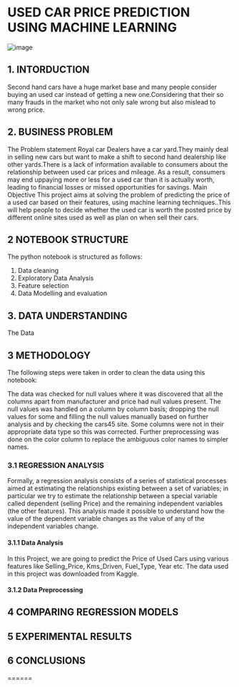 
# USED CAR PRICE PREDICTION USING MACHINE LEARNING
![image](https://user-images.githubusercontent.com/116062465/211891180-cb6a6b67-fccd-4277-8267-db8ce06f4c31.png)

## 1. INTORDUCTION
Second hand cars have a huge market base and many people consider buying an used car instead of getting a new one.Considering that their so many frauds in the market who not only sale wrong but also mislead to wrong price.

## 2. BUSINESS PROBLEM
The Problem statement
Royal car Dealers have a car yard.They mainly deal in selling new cars but want to make a shift to second hand dealership like other yards.There is a lack of information available to consumers about the relationship between used car prices and mileage. As a result, consumers may end uppaying more or less for a used car than it is actually worth, leading to financial losses or missed opportunities for savings.
Main Objective
This project aims at solving the problem of predicting the price of a used car based on their features, using machine learning techniques..This will help people to decide whether the used car is worth the posted price by different online sites used as well as plan on when sell their cars.
## 2 NOTEBOOK STRUCTURE
The python notebook is structured as follows:
1. Data cleaning
2. Exploratory Data Analysis
3. Feature selection 
4. Data Modelling and evaluation

## 3. DATA UNDERSTANDING
The Data



## 3 METHODOLOGY
The following steps were taken in order to clean the data using this notebook:

The data was checked for null values where it was discovered that all the columns apart from manufacturer and price had null values present.
The null values was handled on a column by column basis; dropping the null values for some and filling the null values manually based on further analysis and by checking the cars45 site.
Some columns were not in their appropriate data type so this was corrected.
Further preprocessing was done on the color column to replace the ambiguous color names to simpler names.

### 3.1 REGRESSION ANALYSIS
Formally, a regression analysis consists of a series of statistical processes aimed at estimating the relationships existing between a set of variables; in particular we try to estimate the relationship between a special variable called dependent (selling Price) and the remaining independent variables (the other features). This analysis made it possible to understand how the value of the dependent variable changes as the value of any of the independent variables change.
#### 3.1.1 Data Analysis
In this Project, we are going to predict the Price of Used Cars using various features like  Selling_Price, Kms_Driven, Fuel_Type, Year etc. The data used in this project was downloaded from Kaggle.
#### 3.1.2 Data Preprocessing

## 4 COMPARING REGRESSION MODELS

## 5 EXPERIMENTAL RESULTS

## 6 CONCLUSIONS
======
